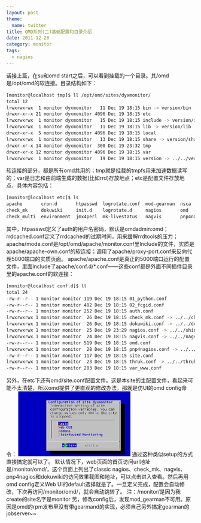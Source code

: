```yaml
---
layout: post
theme:
  name: twitter
title: OMD系列(二)基础配置和目录介绍
date: 2011-12-20
category: monitor
tags:
  - nagios
---
```


话接上篇，在su和omd start之后，可以看到挂载的一个目录。其/omd是/opt/omd的软连接。目录结构如下：

```bash
[monitor@localhost tmp]$ ll /opt/omd/sites/dyxmonitor/
total 12
lrwxrwxrwx  1 monitor dyxmonitor   11 Dec 19 18:15 bin -> version/bin
drwxr-xr-x 21 monitor dyxmonitor 4096 Dec 19 18:15 etc
lrwxrwxrwx  1 monitor dyxmonitor   15 Dec 19 18:15 include -> version/include
lrwxrwxrwx  1 monitor dyxmonitor   11 Dec 19 18:15 lib -> version/lib
drwxr-xr-x  5 monitor dyxmonitor 4096 Dec 19 18:15 local
lrwxrwxrwx  1 monitor dyxmonitor   13 Dec 19 18:15 share -> version/share
drwxr-xr-x 14 monitor dyxmonitor  300 Dec 19 23:32 tmp
drwxr-xr-x 12 monitor dyxmonitor 4096 Dec 19 18:15 var
lrwxrwxrwx  1 monitor dyxmonitor   19 Dec 19 18:15 version -> ../../versions/0.50
```

软连接的部分，都是所有omd共用的；tmp就是挂载的tmpfs用来加速数据读写的；var是日志和由前端生成的数据(比如rrd)存放地点；etc是配置文件存放地点，具体内容包括：

```bash
[monitor@localhost etc]$ ls
apache       cron.d       htpasswd  logrotate.conf  mod-gearman  nsca        rc.d            thruk
check_mk     dokuwiki     init.d    logrotate.d     nagios       omd         rrdcached.conf  xinetd.conf
check_multi  environment  jmx4perl  mk-livestatus   nagvis       pnp4nagios  shinken         xinetd.d
```

其中，htpasswd定义了auth的用户名密码，默认是omdadmin:omd；
rrdcached.conf定义了rrdcached的过期时间，用来缓解rrdtools的压力；
apache/mode.conf是/opt/omd/apache/monitor.conf里Include的文件，实质是apache/apache-own.conf的软连接；调用了apache/proxy-port.conf来反向代理5000端口的实质页面。
apache/apache.conf是真正的5000端口运行的配置文件，里面Include了apache/conf.d/*.conf——这些conf都是外面不同插件目录里的apache.conf的软连接：

```bash
[monitor@localhost conf.d]$ ll
total 24
-rw-r--r-- 1 monitor monitor 119 Dec 19 18:15 01_python.conf
-rw-r--r-- 1 monitor monitor 482 Dec 19 18:15 02_fcgid.conf
-rw-r--r-- 1 monitor monitor 252 Dec 19 18:15 auth.conf
lrwxrwxrwx 1 monitor monitor  26 Dec 19 18:15 check_mk.conf -> ../../check_mk/apache.conf
lrwxrwxrwx 1 monitor monitor  26 Dec 19 18:15 dokuwiki.conf -> ../../dokuwiki/apache.conf
lrwxrwxrwx 1 monitor monitor  25 Dec 19 23:29 nagios.conf -> ../../shinken/apache.conf
lrwxrwxrwx 1 monitor monitor  24 Dec 19 18:15 nagvis.conf -> ../../nagvis/apache.conf
-rw-r--r-- 1 monitor monitor 519 Dec 19 18:15 omd.conf
lrwxrwxrwx 1 monitor monitor  28 Dec 19 18:15 pnp4nagios.conf -> ../../pnp4nagios/apache.conf
-rw-r--r-- 1 monitor monitor 117 Dec 19 18:15 site.conf
lrwxrwxrwx 1 monitor monitor  23 Dec 19 18:15 thruk.conf -> ../../thruk/apache.conf
-rw-r--r-- 1 monitor monitor 283 Dec 19 18:15 var_www.conf
```

另外，在etc下还有omd/site.conf配置文件。这是本site的主配置文件，看起来可能不太清楚，所以omd提供了更直观的修改办法，那就是仿UI的omd config命令：
<img src="/images/uploads/omd.png" alt="" title="omd" width="300" height="173" class="alignnone size-medium wp-image-2830" />
通过这种类似setup的方式直接搞定就可以了。
默认情况下，web页面的首页访问url地址是/monitor/omd/，这个页面上列出了classic nagios、check_mk、nagvis、pnp4nagios和dokuwiki的访问效果截图和地址，可以点击进入查看。然后再用omd config定义Web UI的default选择就是了。一旦定义完成，配置会自动修改，下次再访问/monitor/omd/，就会自动跳转了。
注：/monitor/是因为我create的site名字是monitor
另，修改config后，发现mod_gearman不可用。原因是omd的rpm发布里没有带gearmand的实现，必须自己另外搞定gearman的jobserver~~
